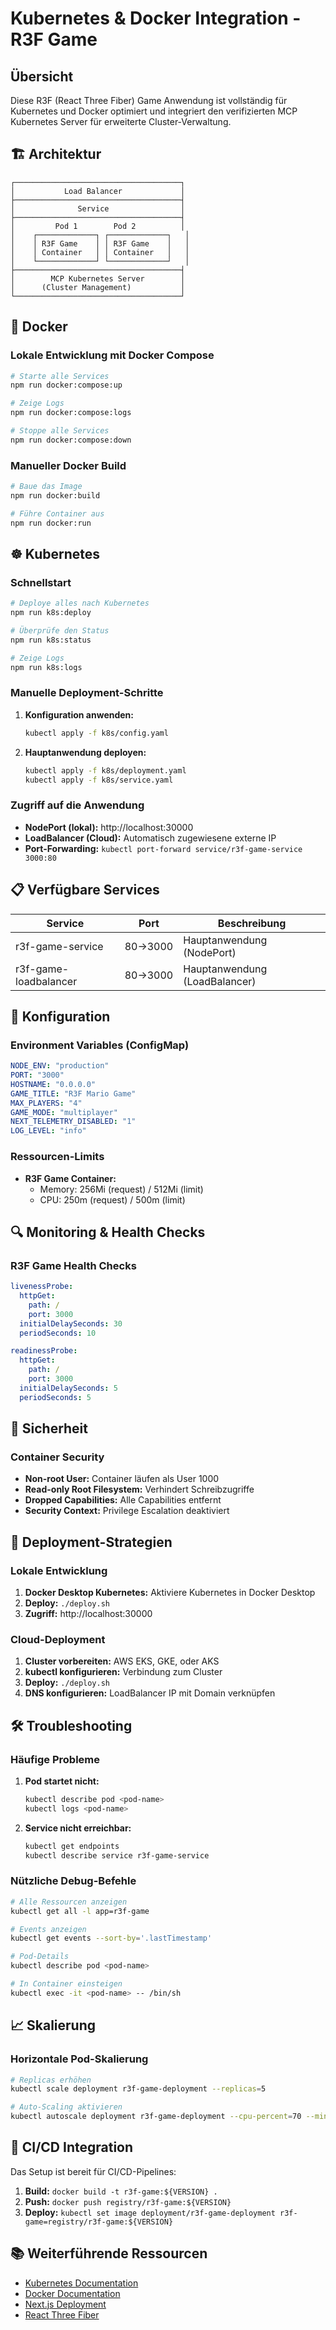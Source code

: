# Kubernetes & Docker Integration - R3F Game

## Übersicht

Diese R3F (React Three Fiber) Game Anwendung ist vollständig für Kubernetes und Docker optimiert und integriert den verifizierten MCP Kubernetes Server für erweiterte Cluster-Verwaltung.

## 🏗️ Architektur

```
┌─────────────────────────────────────┐
│           Load Balancer             │
├─────────────────────────────────────┤
│              Service                │
├─────────────────────────────────────┤
│         Pod 1        Pod 2          │
│    ┌─────────────┐ ┌─────────────┐   │
│    │ R3F Game    │ │ R3F Game    │   │
│    │ Container   │ │ Container   │   │
│    └─────────────┘ └─────────────┘   │
├─────────────────────────────────────┤
│        MCP Kubernetes Server        │
│      (Cluster Management)           │
└─────────────────────────────────────┘
```

## 🐳 Docker

### Lokale Entwicklung mit Docker Compose

```bash
# Starte alle Services
npm run docker:compose:up

# Zeige Logs
npm run docker:compose:logs

# Stoppe alle Services
npm run docker:compose:down
```

### Manueller Docker Build

```bash
# Baue das Image
npm run docker:build

# Führe Container aus
npm run docker:run
```

## ☸️ Kubernetes

### Schnellstart

```bash
# Deploye alles nach Kubernetes
npm run k8s:deploy

# Überprüfe den Status
npm run k8s:status

# Zeige Logs
npm run k8s:logs
```

### Manuelle Deployment-Schritte

1. **Konfiguration anwenden:**
   ```bash
   kubectl apply -f k8s/config.yaml
   ```

2. **Hauptanwendung deployen:**
   ```bash
   kubectl apply -f k8s/deployment.yaml
   kubectl apply -f k8s/service.yaml
   ```

### Zugriff auf die Anwendung

- **NodePort (lokal):** http://localhost:30000
- **LoadBalancer (Cloud):** Automatisch zugewiesene externe IP
- **Port-Forwarding:** `kubectl port-forward service/r3f-game-service 3000:80`

## 📋 Verfügbare Services

| Service | Port | Beschreibung |
|---------|------|--------------|
| r3f-game-service | 80→3000 | Hauptanwendung (NodePort) |
| r3f-game-loadbalancer | 80→3000 | Hauptanwendung (LoadBalancer) |

## 🔧 Konfiguration

### Environment Variables (ConfigMap)

```yaml
NODE_ENV: "production"
PORT: "3000"
HOSTNAME: "0.0.0.0"
GAME_TITLE: "R3F Mario Game"
MAX_PLAYERS: "4"
GAME_MODE: "multiplayer"
NEXT_TELEMETRY_DISABLED: "1"
LOG_LEVEL: "info"
```

### Ressourcen-Limits

- **R3F Game Container:**
  - Memory: 256Mi (request) / 512Mi (limit)
  - CPU: 250m (request) / 500m (limit)

## 🔍 Monitoring & Health Checks

### R3F Game Health Checks

```yaml
livenessProbe:
  httpGet:
    path: /
    port: 3000
  initialDelaySeconds: 30
  periodSeconds: 10

readinessProbe:
  httpGet:
    path: /
    port: 3000
  initialDelaySeconds: 5
  periodSeconds: 5
```

## 🔐 Sicherheit

### Container Security

- **Non-root User:** Container läufen als User 1000
- **Read-only Root Filesystem:** Verhindert Schreibzugriffe
- **Dropped Capabilities:** Alle Capabilities entfernt
- **Security Context:** Privilege Escalation deaktiviert

## 🚀 Deployment-Strategien

### Lokale Entwicklung

1. **Docker Desktop Kubernetes:** Aktiviere Kubernetes in Docker Desktop
2. **Deploy:** `./deploy.sh`
3. **Zugriff:** http://localhost:30000

### Cloud-Deployment

1. **Cluster vorbereiten:** AWS EKS, GKE, oder AKS
2. **kubectl konfigurieren:** Verbindung zum Cluster
3. **Deploy:** `./deploy.sh`
4. **DNS konfigurieren:** LoadBalancer IP mit Domain verknüpfen

## 🛠️ Troubleshooting

### Häufige Probleme

1. **Pod startet nicht:**
   ```bash
   kubectl describe pod <pod-name>
   kubectl logs <pod-name>
   ```

2. **Service nicht erreichbar:**
   ```bash
   kubectl get endpoints
   kubectl describe service r3f-game-service
   ```

### Nützliche Debug-Befehle

```bash
# Alle Ressourcen anzeigen
kubectl get all -l app=r3f-game

# Events anzeigen
kubectl get events --sort-by='.lastTimestamp'

# Pod-Details
kubectl describe pod <pod-name>

# In Container einsteigen
kubectl exec -it <pod-name> -- /bin/sh
```

## 📈 Skalierung

### Horizontale Pod-Skalierung

```bash
# Replicas erhöhen
kubectl scale deployment r3f-game-deployment --replicas=5

# Auto-Scaling aktivieren
kubectl autoscale deployment r3f-game-deployment --cpu-percent=70 --min=2 --max=10
```

## 🔄 CI/CD Integration

Das Setup ist bereit für CI/CD-Pipelines:

1. **Build:** `docker build -t r3f-game:${VERSION} .`
2. **Push:** `docker push registry/r3f-game:${VERSION}`
3. **Deploy:** `kubectl set image deployment/r3f-game-deployment r3f-game=registry/r3f-game:${VERSION}`

## 📚 Weiterführende Ressourcen

- [Kubernetes Documentation](https://kubernetes.io/docs/)
- [Docker Documentation](https://docs.docker.com/)
- [Next.js Deployment](https://nextjs.org/docs/deployment)
- [React Three Fiber](https://docs.pmnd.rs/react-three-fiber)